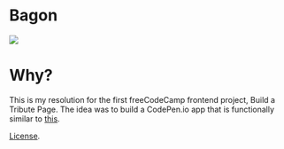 Bagon
====================

<img src=https://cdn.bulbagarden.net/upload/thumb/d/d2/371Bagon.png/250px-371Bagon.png>

Why?
=============

This is my resolution for the first freeCodeCamp frontend project, Build a Tribute Page. The idea was to build a CodePen.io app that is functionally similar to [this](https://codepen.io/FreeCodeCamp/full/NNvBQW/).

[License](https://codepen.io/gustavocsalvador/pen/zEJBdj/license).

